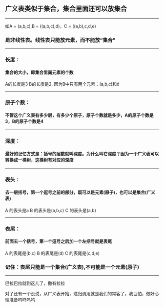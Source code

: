 ## 广义表类似于集合，集合里面还可以放集合

------

如A = (a,b,c),B = ((a,b,c),d)，C = ((a,b),c,d,e)

### 是非线性表。线性表只能放元素，而不能放“集合”

------

### 长度：

#### 集合的大小，即集合里面元素的个数

A的长度是3
B的长度是2, 因为B中只有两个元素：(a,b,c)和d

------

### 原子个数：

#### 不管这个广义表有多少层，有多少个原子，原子个数就是多少，A的原子个数是3，B的原子个数是4

------

### 深度：

#### 最好的记忆方式是：括号的层数就叫深度。为什么叫它深度？因为一个广义表可以转换成一棵树，这棵树有对应的深度

------

### 表头：

#### 去一层括号，第一个逗号之前的部分，既可以是元素(原子)，也可以是集合(广义表)

A 的表头是a
B 的表头是(a,b,c)
C 的表头是(a,b)

------

### 表尾：

#### 前面去一个括号，第一个逗号之后加一个左括号就是表尾

A 的表尾是(b,c)
B 的表尾是(d)
C 的表尾是(c,d,e)

### 记住：表尾只能是一个集合(广义表),不可能是一个元素(原子)

------

巴拉巴拉就到这儿了，撒有拉拉

对了还有一个没说，从广义表开始，递归调用就是我们的常客了，我巨怕，做好心理准备呜呜呜呜